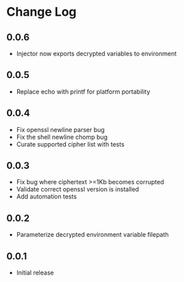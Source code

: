 # Change Log

## 0.0.6
* Injector now exports decrypted variables to environment

## 0.0.5
* Replace echo with printf for platform portability

## 0.0.4
* Fix openssl newline parser bug
* Fix the shell newline chomp bug
* Curate supported cipher list with tests

## 0.0.3
* Fix bug where ciphertext >=1Kb becomes corrupted
* Validate correct openssl version is installed
* Add automation tests

## 0.0.2
* Parameterize decrypted environment variable filepath

## 0.0.1
* Initial release
